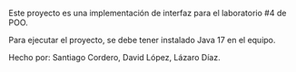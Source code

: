 Este proyecto es una implementación de interfaz para el laboratorio #4 de POO.

Para ejecutar el proyecto, se debe tener instalado Java 17 en el equipo.

Hecho por: Santiago Cordero, David López, Lázaro Díaz.